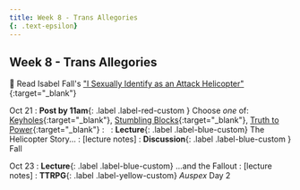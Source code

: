 ```yaml
---
title: Week 8 - Trans Allegories
{: .text-epsilon}
---
```


## Week 8 - Trans Allegories

📖 Read Isabel Fall's ["I Sexually Identify as an Attack Helicopter"](/ws297y/assets/pdfs/fall_i_sexually_identify_as_an_attack_helicopter.pdf){:target="_blank"}   

Oct 21
: **Post by 11am**{: .label .label-red-custom } Choose *one* of: [Keyholes](https://visforvali.github.io/ws297y/prompts/#keyholes){:target="_blank"}, [Stumbling Blocks](https://visforvali.github.io/ws297y/prompts/#stumbling-blocks){:target="_blank"}, [Truth to Power](https://visforvali.github.io/ws297y/prompts/#truth-to-power){:target="_blank"}
  : &nbsp;
: **Lecture**{: .label .label-blue-custom} The Helicopter Story...
  : [lecture notes]
: **Discussion**{: .label .label-blue-custom } Fall

Oct 23
: **Lecture**{: .label .label-blue-custom} ...and the Fallout
  : [lecture notes]
: **TTRPG**{: .label .label-yellow-custom} *Auspex* Day 2